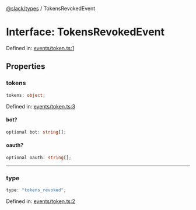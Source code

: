 [@slack/types](../index.md) / TokensRevokedEvent

# Interface: TokensRevokedEvent

Defined in: [events/token.ts:1](https://github.com/slackapi/node-slack-sdk/blob/main/packages/types/src/events/token.ts#L1)

## Properties

### tokens

```ts
tokens: object;
```

Defined in: [events/token.ts:3](https://github.com/slackapi/node-slack-sdk/blob/main/packages/types/src/events/token.ts#L3)

#### bot?

```ts
optional bot: string[];
```

#### oauth?

```ts
optional oauth: string[];
```

***

### type

```ts
type: "tokens_revoked";
```

Defined in: [events/token.ts:2](https://github.com/slackapi/node-slack-sdk/blob/main/packages/types/src/events/token.ts#L2)
